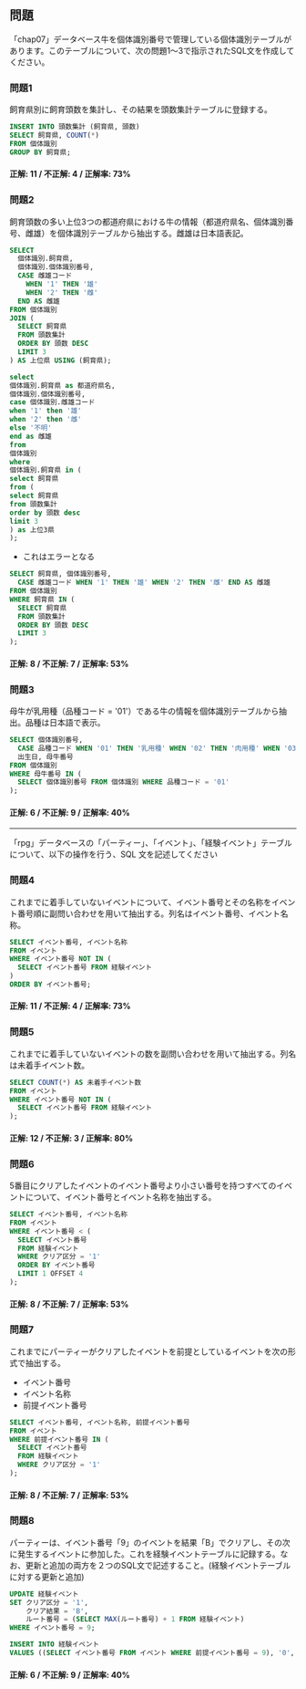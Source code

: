 ## 問題

「chap07」データベース牛を個体識別番号で管理している個体識別テーブルがあります。このテーブルについて、次の問題1〜3で指示されたSQL文を作成してください。

### 問題1

飼育県別に飼育頭数を集計し、その結果を頭数集計テーブルに登録する。

```sql
INSERT INTO 頭数集計 (飼育県, 頭数)
SELECT 飼育県, COUNT(*)
FROM 個体識別
GROUP BY 飼育県;
```
#### 正解: 11 / 不正解: 4 / 正解率: 73%

### 問題2

飼育頭数の多い上位3つの都道府県における牛の情報（都道府県名、個体識別番号、雌雄）を個体識別テーブルから抽出する。雌雄は日本語表記。

```sql
SELECT 
  個体識別.飼育県,
  個体識別.個体識別番号,
  CASE 雌雄コード
    WHEN '1' THEN '雄'
    WHEN '2' THEN '雌'
  END AS 雌雄
FROM 個体識別
JOIN (
  SELECT 飼育県
  FROM 頭数集計
  ORDER BY 頭数 DESC
  LIMIT 3
) AS 上位県 USING (飼育県);
```
```sql
select
個体識別.飼育県 as 都道府県名,
個体識別.個体識別番号,
case 個体識別.雌雄コード
when '1' then '雄'
when '2' then '雌'
else '不明'
end as 雌雄
from
個体識別
where
個体識別.飼育県 in (
select 飼育県
from (
select 飼育県
from 頭数集計
order by 頭数 desc
limit 3
) as 上位3県
);
```

- これはエラーとなる
```sql
SELECT 飼育県, 個体識別番号,
  CASE 雌雄コード WHEN '1' THEN '雄' WHEN '2' THEN '雌' END AS 雌雄
FROM 個体識別
WHERE 飼育県 IN (
  SELECT 飼育県
  FROM 頭数集計
  ORDER BY 頭数 DESC
  LIMIT 3
);
```
#### 正解: 8 / 不正解: 7 / 正解率: 53%

### 問題3

母牛が乳用種（品種コード = '01'）である牛の情報を個体識別テーブルから抽出。品種は日本語で表示。

```sql
SELECT 個体識別番号,
  CASE 品種コード WHEN '01' THEN '乳用種' WHEN '02' THEN '肉用種' WHEN '03' THEN '交雑種' END AS 品種,
  出生日, 母牛番号
FROM 個体識別
WHERE 母牛番号 IN (
  SELECT 個体識別番号 FROM 個体識別 WHERE 品種コード = '01'
);
```
#### 正解: 6 / 不正解: 9 / 正解率: 40%

---

「rpg」データベースの「パーティー」、「イベント」、「経験イベント」テーブルについて、以下の操作を行う、SQL 文を記述してください

### 問題4

これまでに着手していないイベントについて、イベント番号とその名称をイベント番号順に副問い合わせを用いて抽出する。列名はイベント番号、イベント名称。

```sql
SELECT イベント番号, イベント名称
FROM イベント
WHERE イベント番号 NOT IN (
  SELECT イベント番号 FROM 経験イベント
)
ORDER BY イベント番号;
```
#### 正解: 11 / 不正解: 4 / 正解率: 73%

### 問題5

これまでに着手していないイベントの数を副問い合わせを用いて抽出する。列名は未着手イベント数。

```sql
SELECT COUNT(*) AS 未着手イベント数
FROM イベント
WHERE イベント番号 NOT IN (
  SELECT イベント番号 FROM 経験イベント
);
```
#### 正解: 12 / 不正解: 3 / 正解率: 80%

### 問題6

5番目にクリアしたイベントのイベント番号より小さい番号を持つすべてのイベントについて、イベント番号とイベント名称を抽出する。

```sql
SELECT イベント番号, イベント名称
FROM イベント
WHERE イベント番号 < (
  SELECT イベント番号
  FROM 経験イベント
  WHERE クリア区分 = '1'
  ORDER BY イベント番号
  LIMIT 1 OFFSET 4
);
```
#### 正解: 8 / 不正解: 7 / 正解率: 53%

### 問題7

これまでにパーティーがクリアしたイベントを前提としているイベントを次の形式で抽出する。
- イベント番号
- イベント名称
- 前提イベント番号

```sql
SELECT イベント番号, イベント名称, 前提イベント番号
FROM イベント
WHERE 前提イベント番号 IN (
  SELECT イベント番号
  FROM 経験イベント
  WHERE クリア区分 = '1'
);
```
#### 正解: 8 / 不正解: 7 / 正解率: 53%

### 問題8

パーティーは、イベント番号「9」のイベントを結果「B」でクリアし、その次に発生するイベントに参加した。これを経験イベントテーブルに記録する。なお、更新と追加の両方を２つのSQL文で記述すること。(経験イベントテーブルに対する更新と追加)

```sql
UPDATE 経験イベント
SET クリア区分 = '1',
    クリア結果 = 'B',
    ルート番号 = (SELECT MAX(ルート番号) + 1 FROM 経験イベント)
WHERE イベント番号 = 9;

INSERT INTO 経験イベント
VALUES ((SELECT イベント番号 FROM イベント WHERE 前提イベント番号 = 9), '0', NULL, NULL);
```
#### 正解: 6 / 不正解: 9 / 正解率: 40%
